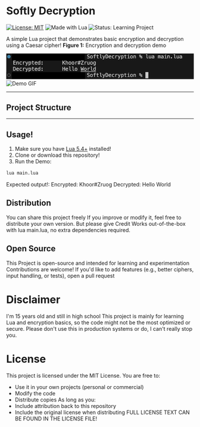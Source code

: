 # Softly Decryption

[![License: MIT](https://img.shields.io/badge/License-MIT-yellow.svg)](LICENSE) 
![Made with Lua](https://img.shields.io/badge/Made%20with-Lua-blue.svg)
![Status: Learning Project](https://img.shields.io/badge/Status-Learning%20Project-lightgrey.svg)

A simple Lua project that demonstrates basic encryption and decryption using a Caesar cipher!
**Figure 1:** Encryption and decryption demo

![Demo Screenshot](assets/ScreenShot1.png)
![Demo GIF](assets/Example.gif)

---

## Project Structure
---
## Usage!

1. Make sure you have [Lua 5.4+](https://www.lua.org/) installed!
2. Clone or download this repository!
3. Run the Demo:
```bash
lua main.lua
```

Expected output!:
Encrypted: Khoor#Zruog
Decrypted: Hello World

## Distribution
You can share this project freely
If you improve or modify it, feel free to distribute your own version. But please give Credit
Works out-of-the-box with lua main.lua, no extra dependencies required.

## Open Source
This Project is open-source and intended for learning and experimentation
Contributions are welcome! If you'd like to add features (e.g., better ciphers, input handling, or tests), open a pull request

# Disclaimer
I'm 15 years old and still in high school
This project is mainly for learning Lua and encryption basics, so the code might not be the most optimized or secure. Please don't use this in production systems or do, I can't really stop you.

# License
This project is licensed under the MIT License.
You are free to:
- Use it in your own projects (personal or commercial)
- Modify the code
- Distribute copies
As long as you:
- Include attribution back to this repository
- Include the original license when distributing
FULL LICENSE TEXT CAN BE FOUND IN THE LICENSE FILE!
